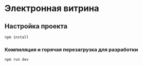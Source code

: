 # Электронная витрина

## Настройка проекта

```sh
npm install
```

### Компиляция и горячая перезагрузка для разработки

```sh
npm run dev
```
